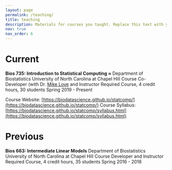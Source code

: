 ```yaml
---
layout: page
permalink: /teaching/
title: teaching
description: Materials for courses you taught. Replace this text with your description.
nav: true
nav_order: 6
---
```


# Current

**Bios 735:  Introduction to Statistical Computing ≈**
Department of Biostatistics
University of North Carolina at Chapel Hill
Course Co-Developer (with Dr. [Mike Love](https://mikelove.github.io/) and Instructor 
Required Course, 4 credit hours, 30 students
Spring 2019 - Present

Course Website: [https://biodatascience.github.io/statcomp/](https://biodatascience.github.io/statcomp/)
Course Syllabus: [https://biodatascience.github.io/statcomp/syllabus.html](https://biodatascience.github.io/statcomp/syllabus.html)

# Previous
**Bios 663: Intermediate Linear Models**
Department of Biostatistics
University of North Carolina at Chapel Hill 
Course Developer and Instructor
Required Course, 4 credit hours, 35 students
Spring 2016 - 2018